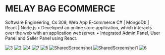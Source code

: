 # MELAY BAG ECOMMERCE
 
Software Engineering, Cs 308, Web App E-commerce C# | MongoDb | React | Node.js
• Developed an online store application, which interacts over the web with an application webserver.
• Integrated Admin Panel, User Panel and Seller Panel using React.

![3](https://github.com/Aysenurguller/MELAY-BAG-ECOMMERCE/assets/75699010/c8f65e72-85e7-42aa-b39d-265ea5357d10)
![2](https://github.com/Aysenurguller/MELAY-BAG-ECOMMERCE/assets/75699010/250c1971-8747-4e01-b37f-4d4510f5cf26)
![4](https://github.com/Aysenurguller/MELAY-BAG-ECOMMERCE/assets/75699010/985a49bc-fe95-479a-8fa0-52639742bf88)
![7](https://github.com/Aysenurguller/MELAY-BAG-ECOMMERCE/assets/75699010/0c3c2bf8-93fd-4c33-8960-0fafc2559c8c)
![5](https://github.com/Aysenurguller/MELAY-BAG-ECOMMERCE/assets/75699010/e8ec0068-a2ba-4cc7-b0f1-bd1f2519db89)
![SharedScreenshot](https://github.com/Aysenurguller/MELAY-BAG-ECOMMERCE/assets/75699010/37c391a5-bb1c-4699-974b-5740613bf38d)
![SharedScreenshot1](https://github.com/Aysenurguller/MELAY-BAG-ECOMMERCE/assets/75699010/f8954497-7b19-455f-992e-ce2812ecc74b)
![6](https://github.com/Aysenurguller/MELAY-BAG-ECOMMERCE/assets/75699010/e906376f-1acb-480c-835c-47583491bbd5)
